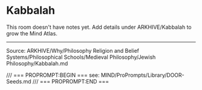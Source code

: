 # Kabbalah

This room doesn't have notes yet. Add details under ARKHIVE/Kabbalah to grow the Mind Atlas.

---
Source: ARKHIVE/Why/Philosophy Religion and Belief Systems/Philosophical Schools/Medieval Philosophy/Jewish Philosophy/Kabbalah.md

/// === PROPROMPT:BEGIN ===
see: MIND/ProPrompts/Library/DOOR-Seeds.md
/// === PROPROMPT:END ===
